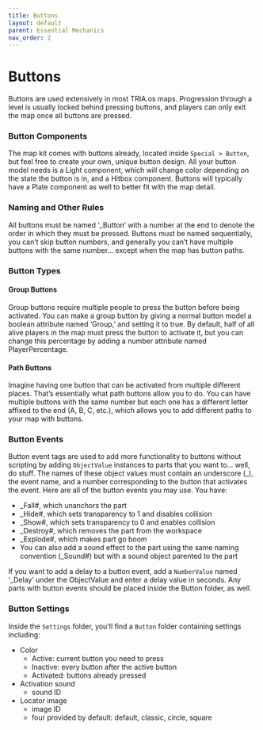 ```yaml
---
title: Buttons
layout: default
parent: Essential Mechanics
nav_order: 2
---
```

# Buttons
Buttons are used extensively in most TRIA.os maps. Progression through a level is usually locked behind pressing buttons, and players can only exit the map once all buttons are pressed. 

### Button Components
The map kit comes with buttons already, located inside `Special > Button`, but feel free to create your own, unique button design. All your button model needs is a Light component, which will change color depending on the state the button is in, and a Hitbox component. Buttons will typically have a Plate component as well to better fit with the map detail.

### Naming and Other Rules
All buttons must be named ‘_Button’ with a number at the end to denote the order in which they must be pressed. Buttons must be named sequentially, you can’t skip button numbers, and generally you can’t have multiple buttons with the same number… except when the map has button paths. 

### Button Types
#### Group Buttons
Group buttons require multiple people to press the button before being activated. You can make a group button by giving a normal button model a boolean attribute named ‘Group,’ and setting it to true. By default, half of all alive players in the map must press the button to activate it, but you can change this percentage by adding a number attribute named PlayerPercentage.

#### Path Buttons
Imagine having one button that can be activated from multiple different places. That’s essentially what path buttons allow you to do. You can have multiple buttons with the same number but each one has a different letter affixed to the end (A, B, C, etc.), which allows you to add different paths to your map with buttons.

### Button Events
Button event tags are used to add more functionality to buttons without scripting by adding `ObjectValue` instances to parts that you want to… well, do stuff. The names of these object values must contain an underscore (_), the event name, and a number corresponding to the button that activates the event. Here are all of the button events you may use. You have:

- _Fall#, which unanchors the part
- _Hide#, which sets transparency to 1 and disables collision
- _Show#, which sets transparency to 0 and enables collision
- _Destroy#, which removes the part from the workspace
- _Explode#, which makes part go boom
- You can also add a sound effect to the part using the same naming convention (_Sound#) but with a sound object parented to the part

If you want to add a delay to a button event, add a `NumberValue` named ‘_Delay’ under the ObjectValue and enter a delay value in seconds. Any parts with button events should be placed inside the Button folder, as well.

### Button Settings
Inside the `Settings` folder, you'll find a `Button` folder containing settings including:

- Color
    - Active: current button you need to press
    - Inactive: every button after the active button
    - Activated: buttons already pressed
- Activation sound
    - sound ID
- Locator image
    - image ID
    - four provided by default: default, classic, circle, square